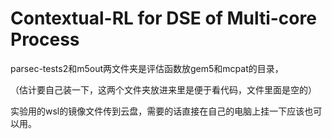 # Contextual-RL for DSE of Multi-core Process

parsec-tests2和m5out两文件夹是评估函数放gem5和mcpat的目录，

（估计要自己装一下，这两个文件夹放进来里是便于看代码，文件里面是空的）

实验用的wsl的镜像文件传到云盘，需要的话直接在自己的电脑上挂一下应该也可以用。
